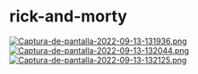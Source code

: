 # rick-and-morty

[![Captura-de-pantalla-2022-09-13-131936.png](https://i.postimg.cc/fTz6vL54/Captura-de-pantalla-2022-09-13-131936.png)](https://postimg.cc/yWGQ17wn)
[![Captura-de-pantalla-2022-09-13-132044.png](https://i.postimg.cc/rwz3vPvQ/Captura-de-pantalla-2022-09-13-132044.png)](https://postimg.cc/fVn8dBW9)
[![Captura-de-pantalla-2022-09-13-132125.png](https://i.postimg.cc/bJ0BxctN/Captura-de-pantalla-2022-09-13-132125.png)](https://postimg.cc/wyv2zr2S)
